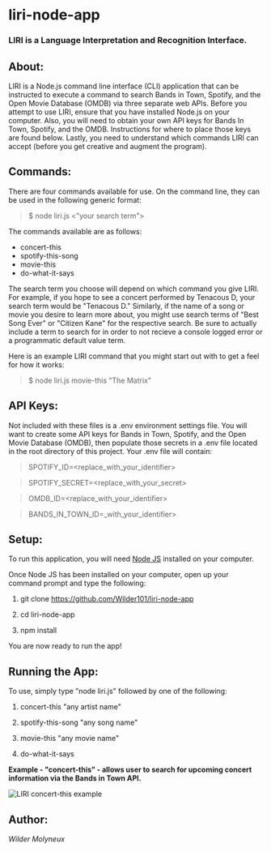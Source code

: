 # liri-node-app
### LIRI is a Language Interpretation and Recognition Interface.

## About:
LIRI is a Node.js command line interface (CLI) application that can be instructed to execute a command to search Bands in Town, Spotify, and the Open Movie Database (OMDB) via three separate web APIs. Before you attempt to use LIRI, ensure that you have installed Node.js on your computer. Also, you will need to obtain your own API keys for Bands In Town, Spotify, and the OMDB. Instructions for where to place those keys are found below. Lastly, you need to understand which commands LIRI can accept (before you get creative and augment the program).

## Commands:
There are four commands available for use. On the command line, they can be used in the following generic format: 

> $  node liri.js <command> <"your search term">

The commands available are as follows:
* concert-this
* spotify-this-song
* movie-this
* do-what-it-says

The search term you choose will depend on which command you give LIRI. For example, if you hope to see a concert performed by Tenacous D, your search term would be "Tenacous D." Similarly, if the name of a song or movie you desire to learn more about, you might use search terms of "Best Song Ever" or "Citizen Kane" for the respective search. Be sure to actually include a term to search for in order to not recieve a console logged error or a programmatic default value term.

Here is an example LIRI command that you might start out with to get a feel for how it works:

> $ node liri.js movie-this "The Matrix"

## API Keys:
Not included with these files is a .env environment settings file. You will want to create some API keys for Bands in Town, Spotify, and the Open Movie Database (OMDB), then populate those secrets in a .env file located in the root directory of this project. Your .env file will contain:

> SPOTIFY_ID=<replace_with_your_identifier>

> SPOTIFY_SECRET=<replace_with_your_secret>

> OMDB_ID=<replace_with_your_identifier>

> BANDS_IN_TOWN_ID=_with_your_identifier>

## Setup:
To run this application, you will need [Node JS](https://nodejs.org/en/download/ "Node.js") installed on your computer.

Once Node JS has been installed on your computer, open up your command prompt and type the following:

1. git clone https://github.com/Wilder101/liri-node-app

2. cd liri-node-app

3. npm install

You are now ready to run the app!

## Running the App:
To use, simply type "node liri.js" followed by one of the following:

1. concert-this "any artist name"

2. spotify-this-song "any song name"

3. movie-this "any movie name" 

4. do-what-it-says

**Example - "concert-this" - allows user to search for upcoming concert information via the Bands in Town API.**

![LIRI concert-this example](https://github.com/Wilder101/liri-node-app/examples/concert-this-Pink.png "LIRI concert-this example")

## Author:
*Wilder Molyneux*
